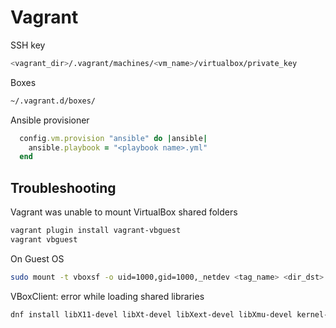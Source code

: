 # Vagrant

SSH key

```bash
<vagrant_dir>/.vagrant/machines/<vm_name>/virtualbox/private_key
```

Boxes

```bash
~/.vagrant.d/boxes/
```

Ansible provisioner

```ruby
  config.vm.provision "ansible" do |ansible|
    ansible.playbook = "<playbook name>.yml"
  end
```

## Troubleshooting

Vagrant was unable to mount VirtualBox shared folders

``` bash
vagrant plugin install vagrant-vbguest
vagrant vbguest
```

On Guest OS

```bash
sudo mount -t vboxsf -o uid=1000,gid=1000,_netdev <tag_name> <dir_dst> 
```

VBoxClient: error while loading shared libraries

```bash
dnf install libX11-devel libXt-devel libXext-devel libXmu-devel kernel-headers kernel-devel xorg-x11-drivers xorg-x11-utils
```
